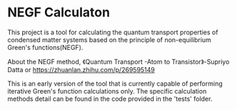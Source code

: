 # NEGF Calculaton

This project is a tool for calculating the quantum transport properties of condensed matter systems based on the
principle of non-equilibrium Green's functions(NEGF).

About the NEGF method, 《Quantum Transport -Atom to Transistor》-Supriyo Datta or https://zhuanlan.zhihu.com/p/269595149

This is an early version of the tool that is currently capable of performing iterative Green's function calculations
only. The specific calculation methods detail can be found in the code provided in the 'tests' folder.


